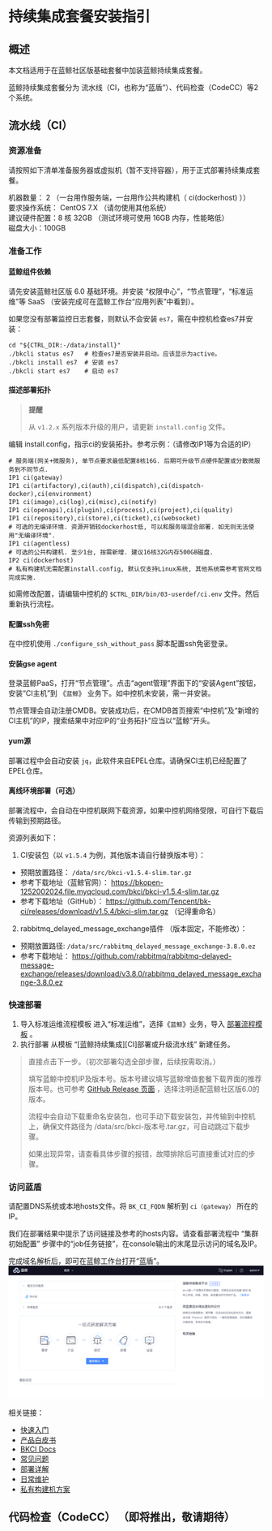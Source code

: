 # 持续集成套餐安装指引

## 概述
本文档适用于在蓝鲸社区版基础套餐中加装蓝鲸持续集成套餐。

蓝鲸持续集成套餐分为 流水线（CI，也称为“蓝盾”）、代码检查（CodeCC）等2个系统。

## 流水线（CI）
### 资源准备
请按照如下清单准备服务器或虚拟机（暂不支持容器），用于正式部署持续集成套餐。

机器数量： 2 （一台用作服务端，一台用作公共构建机（ ci(dockerhost) ））<br>
要求操作系统： CentOS 7.X （请勿使用其他系统）<br>
建议硬件配置：8 核 32GB （测试环境可使用 16GB 内存，性能略低）<br>
磁盘大小：100GB

### 准备工作
#### 蓝鲸组件依赖
请先安装蓝鲸社区版 6.0 基础环境。并安装 “权限中心”，“节点管理”，“标准运维”等 SaaS （安装完成可在蓝鲸工作台“应用列表”中看到）。

如果您没有部署监控日志套餐，则默认不会安装 `es7`，需在中控机检查es7并安装：
```
cd "${CTRL_DIR:-/data/install}"
./bkcli status es7   # 检查es7是否安装并启动。应该显示为active。
./bkcli install es7  # 安装 es7
./bkcli start es7    # 启动 es7
```
#### 描述部署拓扑
> **提醒**
>
> 从 `v1.2.x` 系列版本升级的用户，请更新 `install.config` 文件。

编辑 install.config，指示ci的安装拓扑。参考示例：（请修改IP1等为合适的IP）
```
# 服务端(网关+微服务), 单节点要求最低配置8核16G. 后期可升级节点硬件配置或分散微服务到不同节点.
IP1 ci(gateway)
IP1 ci(artifactory),ci(auth),ci(dispatch),ci(dispatch-docker),ci(environment)
IP1 ci(image),ci(log),ci(misc),ci(notify)
IP1 ci(openapi),ci(plugin),ci(process),ci(project),ci(quality)
IP1 ci(repository),ci(store),ci(ticket),ci(websocket)
# 可选的无编译环境. 资源开销较dockerhost低, 可以和服务端混合部署. 如无则无法使用"无编译环境".
IP1 ci(agentless)
# 可选的公共构建机. 至少1台, 按需新增. 建议16核32G内存500GB磁盘.
IP2 ci(dockerhost)
# 私有构建机无需配置install.config, 默认仅支持Linux系统, 其他系统需参考官网文档完成实施.
```
 如需修改配置，请编辑中控机的 `$CTRL_DIR/bin/03-userdef/ci.env` 文件。然后重新执行流程。

#### 配置ssh免密
在中控机使用 `./configure_ssh_without_pass` 脚本配置ssh免密登录。

#### 安装gse agent
登录蓝鲸PaaS，打开“节点管理”。点击“agent管理”界面下的“安装Agent”按钮，安装“CI主机”到 《`蓝鲸`》 业务下。如中控机未安装，需一并安装。

节点管理会自动注册CMDB。安装成功后，在CMDB首页搜索“中控机”及“新增的CI主机”的IP，搜索结果中对应IP的“业务拓扑”应当以“蓝鲸”开头。

#### yum源
部署过程中会自动安装 `jq`，此软件来自EPEL仓库。请确保CI主机已经配置了EPEL仓库。

#### 离线环境部署（可选）
 部署流程中，会自动在中控机联网下载资源，如果中控机网络受限，可自行下载后传输到预期路径。 

 资源列表如下：
1. CI安装包（以 `v1.5.4` 为例，其他版本请自行替换版本号）：
  * 预期放置路径： `/data/src/bkci-v1.5.4-slim.tar.gz`
  * 参考下载地址（蓝鲸官网）： https://bkopen-1252002024.file.myqcloud.com/bkci/bkci-v1.5.4-slim.tar.gz
  * 参考下载地址（GitHub）： https://github.com/Tencent/bk-ci/releases/download/v1.5.4/bkci-slim.tar.gz （记得重命名）
2. rabbitmq_delayed_message_exchange插件 （版本固定，不能修改）：
 * 预期放置路径: `/data/src/rabbitmq_delayed_message_exchange-3.8.0.ez`
 * 参考下载地址： https://github.com/rabbitmq/rabbitmq-delayed-message-exchange/releases/download/v3.8.0/rabbitmq_delayed_message_exchange-3.8.0.ez

### 快速部署
1. 导入标准运维流程模板
进入“标准运维”，选择《`蓝鲸`》业务，导入 [部署流程模板](https://bkopen-1252002024.file.myqcloud.com/bkci/bk-ci-deploy-20210618.dat) 。
2. 执行部署
从模板 “[蓝鲸持续集成][CI]部署或升级流水线” 新建任务。
> 直接点击下一步。（初次部署勾选全部步骤，后续按需取消。）
> 
> 填写蓝鲸中控机IP及版本号。版本号建议填写蓝鲸增值套餐下载界面的推荐版本号。也可参考 [GitHub Release 页面](https://github.com/Tencent/bk-ci/releases) ，选择注明适配蓝鲸社区版6.0的版本。
> 
> 流程中会自动下载重命名安装包，也可手动下载安装包，并传输到中控机上，确保文件路径为 /data/src/bkci-版本号.tar.gz，可自动跳过下载步骤。
> 
> 如果出现异常，请查看具体步骤的报错，故障排除后可直接重试对应的步骤。

### 访问蓝盾
请配置DNS系统或本地hosts文件。将 `BK_CI_FQDN` 解析到 `ci（gateway）` 所在的IP。

我们在部署结果中提示了访问链接及参考的hosts内容。请查看部署流程中 “集群初始配置” 步骤中的“job任务链接”，在console输出的末尾显示访问的域名及IP。

完成域名解析后，即可在蓝鲸工作台打开“蓝盾”。
![CI_home.png](../../assets/CI_home.png)

相关链接：
* [快速入门](../../../../持续集成平台/产品白皮书/Quickstarts/Create-your-first-pipeline.md)
* [产品白皮书](../../../../持续集成平台/产品白皮书/产品简介/README.md)
* [BKCI Docs](https://docs.bkci.net/)
* [常见问题](../../增强包维护/蓝盾/FAQ.md)
* [部署详解](./CI-V2.md)
* [日常维护](../../增强包维护/蓝盾/Maintenance.md)
* [私有构建机方案](../../增强包维护/蓝盾/Private-build-setup.md)


## 代码检查（CodeCC） （即将推出，敬请期待）


